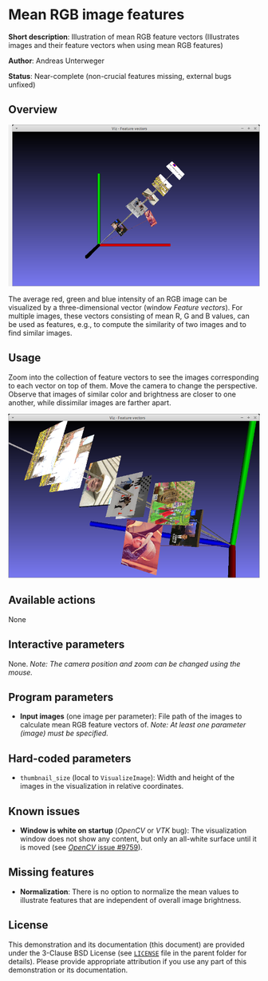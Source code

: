 Mean RGB image features
=======================

**Short description**: Illustration of mean RGB feature vectors (Illustrates images and their feature vectors when using mean RGB features)

**Author**: Andreas Unterweger

**Status**: Near-complete (non-crucial features missing, external bugs unfixed)

Overview
--------

![Screenshot](../screenshots/mean_feature.png)

The average red, green and blue intensity of an RGB image can be visualized by a three-dimensional vector (window *Feature vectors*). For multiple images, these vectors consisting of mean R, G and B values, can be used as features, e.g., to compute the similarity of two images and to find similar images.

Usage
-----

Zoom into the collection of feature vectors to see the images corresponding to each vector on top of them. Move the camera to change the perspective. Observe that images of similar color and brightness are closer to one another, while dissimilar images are farther apart.

![Screenshot after zooming in](../screenshots/mean_feature_zoomed.png)

Available actions
-----------------

None

Interactive parameters
----------------------

None. *Note: The camera position and zoom can be changed using the mouse.*

Program parameters
------------------

* **Input images** (one image per parameter): File path of the images to calculate mean RGB feature vectors of. *Note: At least one parameter (image) must be specified.*

Hard-coded parameters
---------------------

* `thumbnail_size` (local to `VisualizeImage`): Width and height of the images in the visualization in relative coordinates.

Known issues
------------

* **Window is white on startup** (*OpenCV* or *VTK* bug): The visualization window does not show any content, but only an all-white surface until it is moved (see [*OpenCV* issue #9759](https://github.com/opencv/opencv/issues/9759)).

Missing features
----------------

* **Normalization**: There is no option to normalize the mean values to illustrate features that are independent of overall image brightness.

License
-------

This demonstration and its documentation (this document) are provided under the 3-Clause BSD License (see [`LICENSE`](../LICENSE) file in the parent folder for details). Please provide appropriate attribution if you use any part of this demonstration or its documentation.